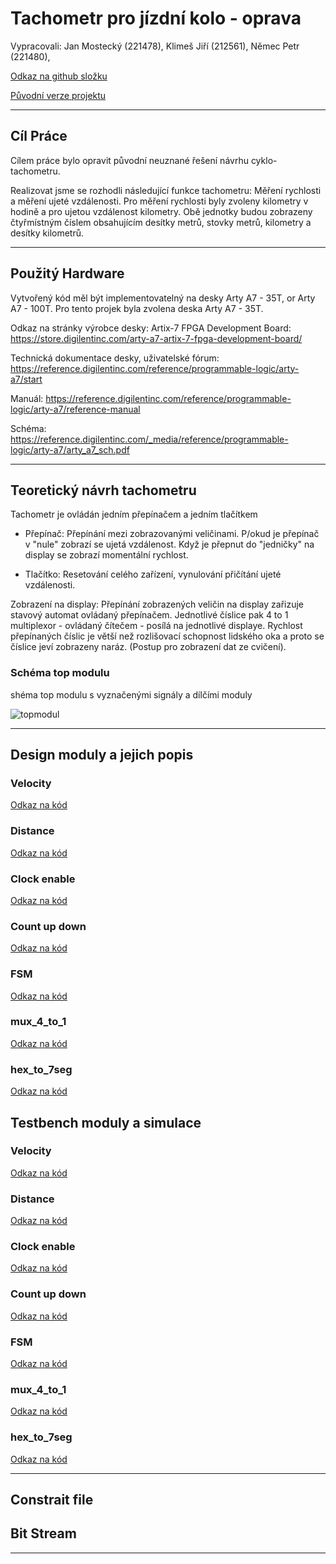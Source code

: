 # Tachometr pro jízdní kolo - oprava

Vypracovali: Jan Mostecký (221478), Klimeš Jiří (212561), Němec Petr (221480), 

[Odkaz na github složku](https://github.com/JanMostecky/Digital-electronics-1/tree/main/projekt%20-%20oprava)

[Původní verze projektu](https://github.com/JanMostecky/Digital-electronics-1/tree/main/project)

------------------------------

## Cíl Práce

Cílem práce bylo opravit původní neuznané řešení návrhu cyklo-tachometru. 

Realizovat jsme se rozhodli následující funkce tachometru: Měření rychlosti a měření ujeté vzdálenosti. 
Pro měření rychlosti byly zvoleny kilometry v hodině a pro ujetou vzdálenost kilometry. Obě jednotky budou zobrazeny čtyřmístným číslem obsahujícím desítky metrů, stovky metrů, kilometry a desítky kilometrů. 

-----------------------------

## Použitý Hardware

Vytvořený kód měl být implementovatelný na desky Arty A7 - 35T, or Arty A7 - 100T. Pro tento projek byla zvolena deska Arty A7 - 35T.

Odkaz na stránky výrobce desky: Artix-7 FPGA Development Board:
https://store.digilentinc.com/arty-a7-artix-7-fpga-development-board/

Technická dokumentace desky, uživatelské fórum: 
https://reference.digilentinc.com/reference/programmable-logic/arty-a7/start

Manuál:
https://reference.digilentinc.com/reference/programmable-logic/arty-a7/reference-manual

Schéma:
https://reference.digilentinc.com/_media/reference/programmable-logic/arty-a7/arty_a7_sch.pdf

-----------------------------

## Teoretický návrh tachometru

Tachometr je ovládán jedním přepínačem a jedním tlačítkem

- Přepínač: 
Přepínání mezi zobrazovanými veličinami. P/okud je přepínač v "nule" zobrazí se ujetá vzdálenost. Když je přepnut do "jedničky" na display se zobrazí momentální rychlost. 

- Tlačítko:
Resetování celého zařízení, vynulování přičítání ujeté vzdálenosti. 

Zobrazení na display: 
Přepínání zobrazených veličin na display zařizuje stavový automat ovládaný přepínačem. Jednotlivé číslice pak  4 to 1 multiplexor - ovládaný čítečem - posílá na jednotlivé displaye. Rychlost přepínaných číslic je větší než rozlišovací schopnost lidského oka a proto se číslice jeví zobrazeny naráz. (Postup pro zobrazení dat ze cvičení). 

### Schéma top modulu

shéma top modulu s vyznačenými signály a dílčími moduly

![topmodul]()

------------------------

## Design moduly a jejich popis

### Velocity

[Odkaz na kód](https://github.com/JanMostecky/Digital-electronics-1/blob/main/projekt%20-%20oprava/k%C3%B3dy/Velocity_design.md)


### Distance

[Odkaz na kód](https://github.com/JanMostecky/Digital-electronics-1/blob/main/projekt%20-%20oprava/k%C3%B3dy/Design_distance.md)

### Clock enable

[Odkaz na kód](https://github.com/JanMostecky/Digital-electronics-1/blob/main/projekt%20-%20oprava/k%C3%B3dy/clock_enable.md)

### Count up down

[Odkaz na kód](https://github.com/JanMostecky/Digital-electronics-1/blob/main/projekt%20-%20oprava/k%C3%B3dy/count_up_down.md)

### FSM

[Odkaz na kód](https://github.com/JanMostecky/Digital-electronics-1/blob/main/projekt%20-%20oprava/k%C3%B3dy/fsm.md)

### mux_4_to_1

[Odkaz na kód](https://github.com/JanMostecky/Digital-electronics-1/blob/main/projekt%20-%20oprava/k%C3%B3dy/mux.md)

### hex_to_7seg

[Odkaz na kód](https://github.com/JanMostecky/Digital-electronics-1/blob/main/projekt%20-%20oprava/k%C3%B3dy/hex_to_7seg.md)


## Testbench moduly a simulace

### Velocity

[Odkaz na kód](https://github.com/JanMostecky/Digital-electronics-1/blob/main/projekt%20-%20oprava/k%C3%B3dy/tb_distance.md)


### Distance

[Odkaz na kód](https://github.com/JanMostecky/Digital-electronics-1/blob/main/projekt%20-%20oprava/k%C3%B3dy/tb_distance.md)

### Clock enable

[Odkaz na kód]()

### Count up down

[Odkaz na kód]()

### FSM

[Odkaz na kód](https://github.com/JanMostecky/Digital-electronics-1/blob/main/projekt%20-%20oprava/k%C3%B3dy/tb_fsm.md)

### mux_4_to_1

[Odkaz na kód]()

### hex_to_7seg

[Odkaz na kód]()

------------------------

## Constrait file


## Bit Stream

-----------------------




